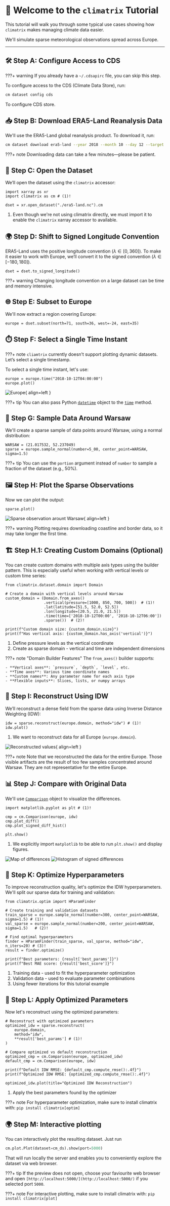 # 👋 Welcome to the `climatrix` Tutorial

This tutorial will walk you through some typical use cases showing how `climatrix` makes managing climate data easier.

We'll simulate sparse meteorological observations spread across Europe.

---

## 🛠️ Step A: Configure Access to CDS

???+ warning
    If you already have a `~/.cdsapirc` file, you can skip this step.

To configure access to the CDS (Climate Data Store), run:

```bash
cm dataset config cds
```

To configure CDS store.

## 📥 Step B: Download ERA5-Land Reanalysis Data
We'll use the ERA5-Land global reanalysis product. To download it, run:

```bash
cm dataset download era5-land --year 2018 --month 10 --day 12 --target ./era5-land.nc
```

???+ note 
    Downloading data can take a few minutes—please be patient.


## 📂 Step C: Open the Dataset
We’ll open the dataset using the `climatrix` accessor:

``` { .python .annotate }
import xarray as xr
import climatrix as cm # (1)!

dset = xr.open_dataset("./era5-land.nc").cm
```

1.  Even though we're not using climatrix directly, we must import it to enable the `climatrix` xarray accessor to available.


## 🌍 Step D: Shift to Signed Longitude Convention

ERA5-Land uses the positive longitude convention  ($\lambda \in [0, 360]$). To make it easier to work with Europe, we’ll convert it to the signed convention ($\lambda \in [-180, 180]$).

``` { .python .annotate }
dset = dset.to_signed_longitude()
```

???+ warning
    Changing longitude convention on a large dataset can be time and memory intensive.

## 🌐 Step E: Subset to Europe

We'll now extract a region covering Europe:

``` { .python .annotate }
europe = dset.subset(north=71, south=36, west=-24, east=35)
```

## ⏱️ Step F: Select a Single Time Instant

???+ note
    `cliamtrix` currently doesn’t support plotting dynamic datasets. Let’s select a single timestamp.

To select a single time instant, let's use:

``` { .python .annotate }
europe = europe.time("2018-10-12T04:00:00")
europe.plot()
```
![Europe](assets/europe.png){ align=left }

???+ tip
    You can also pass Python [`datetime`](https://docs.python.org/3/library/datetime.html) object to the [`time`](https://jameswalczak.github.io/climatrix/latest/api/#climatrix.dataset.base.BaseClimatrixDataset.time) method.


## 🎯 Step G: Sample Data Around Warsaw
We'll create a sparse sample of data points around Warsaw, using a normal distribution:

``` { .python .annotate }
WARSAW = (21.017532, 52.237049)
sparse = europe.sample_normal(number=5_00, center_point=WARSAW, sigma=1.5)
```

???+ tip
    You can use the `portion` argument instead of `number` to sample a fraction of the dataset (e.g., 50%).

## 🖼️ Step H: Plot the Sparse Observations

Now we can plot the output:

``` { .python .annotate }
sparse.plot()
```

![Sparse observation arount Warsaw](assets/europe_sparse.png){ align=left }

???+ warning
    Plotting requires downloading coastline and border data, so it may take longer the first time.

## 🏗️ Step H.1: Creating Custom Domains (Optional)

You can create custom domains with multiple axis types using the builder pattern. This is especially useful when working with vertical levels or custom time series:

``` { .python .annotate }
from climatrix.dataset.domain import Domain

# Create a domain with vertical levels around Warsaw
custom_domain = (Domain.from_axes()
                 .vertical(pressure=[1000, 850, 700, 500])  # (1)!
                 .lat(latitude=[51.5, 52.0, 52.5])
                 .lon(longitude=[20.5, 21.0, 21.5]) 
                 .time(time=['2018-10-12T00:00', '2018-10-12T06:00'])
                 .sparse())  # (2)!

print(f"Custom domain size: {custom_domain.size}")
print(f"Has vertical axis: {custom_domain.has_axis('vertical')}")
```

1. Define pressure levels as the vertical coordinate
2. Create as sparse domain - vertical and time are independent dimensions

???+ note "Domain Builder Features"
    The `from_axes()` builder supports:
    
    - **Vertical axes**: `pressure`, `depth`, `level`, etc.
    - **Time axes**: Various time coordinate names
    - **Custom names**: Any parameter name for each axis type
    - **Flexible inputs**: Slices, lists, or numpy arrays


## 🔁 Step I: Reconstruct Using IDW
We’ll reconstruct a dense field from the sparse data using Inverse Distance Weighting (IDW):


``` { .python .annotate }
idw = sparse.reconstruct(europe.domain, method="idw") # (1)!
idw.plot()
```

1. We want to reconstruct data for all Europe (`europe.domain`).

![Reconstructed values](assets/recon.png){ align=left }

???+ note
    Note that we reconstructed the data for the entire Europe. Those visible artifacts are the result of too few samples concentrated around Warsaw. They are not representative for the entire Europe. 


## 📊 Step J: Compare with Original Data
We'll use [`Comparison`](https://jameswalczak.github.io/climatrix/latest/api/#climatrix.comparison.Comparison) object to visualize the differences.

``` { .python .annotate }
import matplotlib.pyplot as plt # (1)!

cmp = cm.Comparison(europe, idw) 
cmp.plot_diff()
cmp.plot_signed_diff_hist()

plt.show()
```

1. We explicitly import `matplotlib` to be able to run `plt.show()` and display figures. 

![Map of differences](assets/diff.png)
![Histogram of signed differences](assets/diff_hist.png)

## 🎯 Step K: Optimize Hyperparameters

To improve reconstruction quality, let's optimize the IDW hyperparameters. We'll split our sparse data for training and validation:

``` { .python .annotate }
from climatrix.optim import HParamFinder

# Create training and validation datasets
train_sparse = europe.sample_normal(number=300, center_point=WARSAW, sigma=1.5) # (1)!
val_sparse = europe.sample_normal(number=200, center_point=WARSAW, sigma=1.5)   # (2)!

# Find optimal hyperparameters
finder = HParamFinder(train_sparse, val_sparse, method="idw", n_iters=20) # (3)!
result = finder.optimize()

print(f"Best parameters: {result['best_params']}")
print(f"Best MAE score: {result['best_score']}")
```

1. Training data - used to fit the hyperparameter optimization
2. Validation data - used to evaluate parameter combinations  
3. Using fewer iterations for this tutorial example

## 🚀 Step L: Apply Optimized Parameters

Now let's reconstruct using the optimized parameters:

``` { .python .annotate }
# Reconstruct with optimized parameters
optimized_idw = sparse.reconstruct(
    europe.domain, 
    method="idw", 
    **result['best_params'] # (1)!
)

# Compare optimized vs default reconstruction
optimized_cmp = cm.Comparison(europe, optimized_idw)
default_cmp = cm.Comparison(europe, idw)

print(f"Default IDW RMSE: {default_cmp.compute_rmse():.4f}")
print(f"Optimized IDW RMSE: {optimized_cmp.compute_rmse():.4f}")

optimized_idw.plot(title="Optimized IDW Reconstruction")
```

1. Apply the best parameters found by the optimizer

???+ note
    For hyperparameter optimization, make sure to install climatrix with: `pip install climatrix[optim]`

## 🌍 Step M: Interactive plotting

You can interactively plot the resulting dataset. Just run

```python
cm.plot.Plot(dataset=cm_ds).show(port=5000)
```

That will run locally the server and enables you to conveniently explore the dataset via web browser.

???+ tip
    If the preview does not open, choose your faviourite web browser and open `[http://localhost:5000/](http://localhost:5000/)` if you selected port `5000`.

???+ note
    For interactive plotting, make sure to install climatrix with: `pip install climatrix[plot]`

